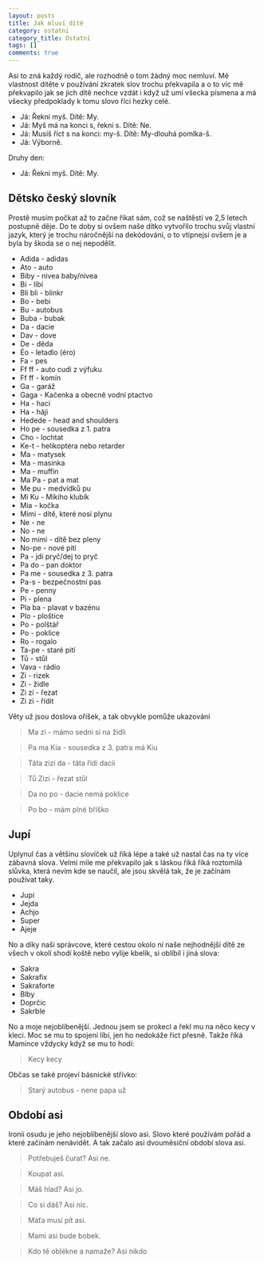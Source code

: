```yaml
---
layout: posts
title: Jak mluví dítě
category: ostatni
category_title: Ostatní
tags: []
comments: true
---
```

Asi to zná každý rodič, ale rozhodně o tom žádný moc nemluví. Mě vlastnost dítěte v používání zkratek slov trochu překvapila a o to víc mě překvapilo jak se jich dítě nechce vzdát i když už umí všecka písmena a má všecky předpoklady k tomu slovo říci hezky celé.

* Já: Řekni myš. Dítě: My.
* Já: Myš má na konci s, řekni s. Dítě: Ne.
* Já: Musíš říct s na konci: my-š. Dítě: My-dlouhá pomlka-š.
* Já: Výborně.

Druhy den:
* Já: Řekni myš. Dítě: My.

## Dětsko český slovník

Prostě musím počkat až to začne říkat sám, což se naštěstí ve 2,5 letech postupně děje. Do te doby si ovšem naše dítko vytvořilo trochu svůj vlastní jazyk, který je trochu náročnější na dekódování, o to vtipnejsi ovšem je a byla by škoda se o nej nepodělit.

* Adida - adidas
* Ato - auto 
* Biby - nivea baby/nivea
* Bí - líbí
* Bli bli - blinkr
* Bo - bebi
* Bu - autobus
* Buba - bubak
* Da - dacie
* Dav - dove
* De - děda
* Éo - letadlo (éro)
* Fa - pes
* Ff ff - auto cudi z výfuku
* Ff ff - komín
* Ga - garáž
* Gaga - Kačenka a obecně vodní ptactvo
* Ha - haci
* Ha - háji
* Hedede - head and shoulders
* Ho pe - sousedka z 1. patra
* Cho - lochtat
* Ke-t - helikoptéra nebo retarder
* Ma - matysek
* Ma - masinka
* Ma - muffin
* Ma Pa - pat a mat
* Me pu - medvídků pu
* Mi Ku - Mikiho klubík
* Mia - kočka
* Mimi - dítě, které nosí plynu
* Ne - ne
* No - ne
* No mimi - dítě bez pleny
* No-pe - nové pití
* Pa - jdi pryč/dej to pryč
* Pa do - pan doktor
* Pa me - sousedka z 3. patra
* Pa-s - bezpečnostní pas
* Pe - penny
* Pi - plena
* Pla ba - plavat v bazénu
* Plo - ploštice
* Po - polštář
* Po - poklice
* Ro - rogalo
* Ta-pe - staré pití
* Tů - stůl
* Vava - rádio
* Zi - rizek
* Zi - židle
* Zi zi - řezat
* Zi zi - řídit

Věty už jsou doslova oříšek, a tak obvykle pomůže ukazování

> Ma zi - mámo sedni si na židli

> Pa ma Kia - sousedka z 3. patra má Kiu

> Táta zizi da - táta řídí dacii

> Tů Zizi - řezat stůl

> Da no po - dacie nemá poklice

> Po bo - mám plné bříško

## Jupí

Uplynul čas a většinu slovíček už říká lépe a také už nastal čas na ty více zábavná slova. Velmi mile me překvapilo jak s láskou říká říká roztomilá slůvka, která nevím kde se naučil, ale jsou skvělá tak, že je začínám používat taky.

* Jupí
* Jejda
* Achjo
* Super
* Ajeje

No a díky naši správcove, které cestou okolo ní naše nejhodnější dítě ze všech v okolí shodí koště nebo vylije kbelík, si oblíbil i jiná slova:

* Sakra
* Sakrafix
* Sakraforte
* Blby
* Doprčic
* Sakrble

No a moje nejoblíbenější. Jednou jsem se prokecl a řekl mu na něco kecy v kleci. Moc se mu to spojení líbí, jen ho nedokáže řict přesně. Takže říká Mamince vždycky když se mu to hodí:
> Kecy kecy

Občas se také projeví básnické střívko:
> Starý autobus - nene papa už

## Období asi

Ironii osudu je jeho nejoblíbenější slovo asi. Slovo které používám pořád a které začínám nenávidět. A tak začalo asi dvouměsiční období slova asi.

> Potřebuješ čurat? Asi ne.

> Koupat asi.

> Máš hlad? Asi jo.

> Co si dáš? Asi nic.

> Máťa musí pít asi.

> Mami asi bude bobek.

> Kdo tě oblékne a namaže? Asi nikdo 
